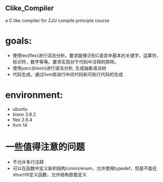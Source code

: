 ## Clike_Compiler
a C like compiler for ZJU compile principle course


# goals:
- 使用lex(flex)进行词法分析。要求能够识别C语言中基本的关键字，运算符，标识符，数字等等。要求实现对于代码中注释的排除。
- 使用yacc(bison)进行语法分析, 生成抽象语法树
- 代码生成，通过llvm库进行中间代码和可执行代码的生成


# environment:
- ubuntu
- bison 3.8.2
- flex  2.6.4
- llvm 14

# 一些值得注意的问题
- 不允许多行注释
- 可以在函数中定义新的结构/union/enum，允许使用typedef，但是不能在struct中定义函数，允许结构嵌套定义

